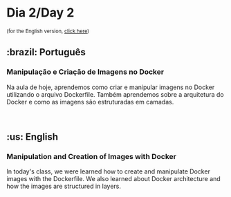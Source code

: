 # Dia 2/Day 2

<small>(for the English version, <a href="#en">click here</a>)</small>

<h2>:brazil: Português</h2>
<h3>Manipulação e Criação de Imagens no Docker</h3>
<p>Na aula de hoje, aprendemos como criar e manipular imagens no Docker utilizando o arquivo Dockerfile. Também aprendemos sobre a arquitetura do Docker e como as imagens são estruturadas em camadas.</p>
<br>

<h2 id="en">:us: English</h2>
<h3>Manipulation and Creation of Images with Docker</h3>
<p>In today's class, we were learned how to create and manipulate Docker images with the Dockerfile. We also learned about Docker architecture and how the images are structured in layers.</p>
